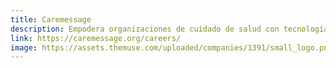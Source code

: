 ```yaml
---
title: Caremessage
description: Empodera organizaciones de cuidado de salud con tecnologías mobiles para mejorar el alfabetismo de salud y el manejo de auto-salud mientras promoviendo un envío de cuidado más eficiente
link: https://caremessage.org/careers/
image: https://assets.themuse.com/uploaded/companies/1391/small_logo.png?v=f0c5a7dc14523dedec049714422af4eab90785459bec993256427620ee42a74a
---
```

